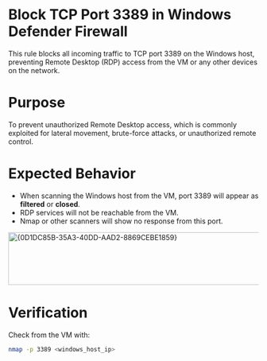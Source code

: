 # Block TCP Port 3389 in Windows Defender Firewall

This rule blocks all incoming traffic to TCP port 3389 on the Windows host, preventing Remote Desktop (RDP) access from the VM or any other devices on the network.

# Purpose

To prevent unauthorized Remote Desktop access, which is commonly exploited for lateral movement, brute-force attacks, or unauthorized remote control.

# Expected Behavior

- When scanning the Windows host from the VM, port 3389 will appear as **filtered** or **closed**.
- RDP services will not be reachable from the VM.
- Nmap or other scanners will show no response from this port.

<img width="757" height="106" alt="{0D1DC85B-35A3-40DD-AAD2-8869CEBE1859}" src="https://github.com/user-attachments/assets/e2a282e8-0773-4161-932e-3240196afb6b" />


# Verification

Check from the VM with:
```bash
nmap -p 3389 <windows_host_ip>
